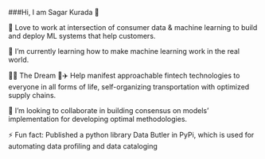 ###Hi, I am Sagar Kurada 👋

🔭 Love to work at intersection of consumer data & machine learning to build and deploy ML systems that help customers.

🌱 I’m currently learning how to make machine learning work in the real world. 

🚀🤖 The Dream 🤖✈️
Help manifest approachable fintech technologies to everyone in all forms of life, self-organizing transportation with optimized supply chains. 

👯 I’m looking to collaborate in building consensus on models’ implementation for developing optimal methodologies.
 
⚡ Fun fact:
Published a python library Data Butler in PyPi, which is used for automating data profiling and data cataloging


